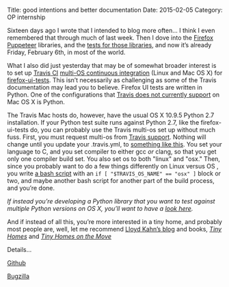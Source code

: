 Title: good intentions and better documentation
Date: 2015-02-05
Category: OP internship

Sixteen days ago I wrote that I intended to blog more often... I think I even remembered that through much of last week. Then I dove into the [Firefox Puppeteer](https://github.com/mozilla/firefox-ui-tests/tree/master/firefox_puppeteer) libraries, and the [tests for those libraries](https://github.com/mozilla/firefox-ui-tests/tree/master/firefox_puppeteer/tests), and now it’s already Friday, February 6th,&nbsp;in most of the world.

What I also did just yesterday that may be of somewhat broader interest is to set up [Travis CI](https://travis-ci.org) [multi-OS continuous integration](http://docs.travis-ci.com/user/multi-os/) (Linux and Mac OS&nbsp;X) for [firefox-ui-tests](https://github.com/mozilla/firefox-ui-tests). This isn’t necessarily as challenging as some of the Travis documentation may lead you to believe. Firefox UI tests are written in Python. One of the configurations that [Travis does not currently support](https://github.com/travis-ci/travis-ci/issues/2320) on Mac OS&nbsp;X is Python. 

The Travis Mac hosts do, however, have the usual OS&nbsp;X&nbsp;10.9.5 Python&nbsp;2.7 installation. If your Python test suite runs against Python&nbsp;2.7, like the firefox-ui-tests do, you can probably use the Travis multi-os set up without much fuss. First, you must request multi-os from [Travis support](mailto:support@travis-ci.com). Nothing will change until you update your .travis.yml, to [something like this](https://github.com/galgeek/firefox-ui-tests/blob/travis-osx/.travis.yml). You set your language to C, and you set compiler to either gcc *or* clang, so that you get only one compiler build set. You also set os to both "linux" and "osx." Then, since you probably want to do a few things differently on Linux versus OS&nbsp;, you write [a bash script](https://github.com/galgeek/firefox-ui-tests/blob/travis-osx/.travis/install.sh) with an `if [ "$TRAVIS_OS_NAME" == "osx" ]` block or two, and maybe another bash script for another part of the build process, and you’re done.

*If instead you’re developing a Python library that you want to test against multiple Python versions on OS&nbsp;X, you’ll want to have a [look here](https://github.com/pyca/cryptography).*

And if instead of all this, you’re more interested in a tiny home, and probably most people are, well, let me recommend [Lloyd Kahn’s blog](http://lloydkahn-ongoing.blogspot.com/) and books, [*Tiny Homes*](http://www.shelterpub.com/_tiny_homes/tiny_homes_book.html) and [*Tiny Homes on the Move*](http://www.shelterpub.com/_thom/tinyhomesonthemovebook.html)

Details...

[Github](https://github.com/galgeek.atom?source=ignition)

[Bugzilla](https://bugzilla.mozilla.org/page.cgi?id=user_activity.html&action=run&who=galgeek%40me.com&from=2015-01-21&to=2015-02-06&sort=when)
